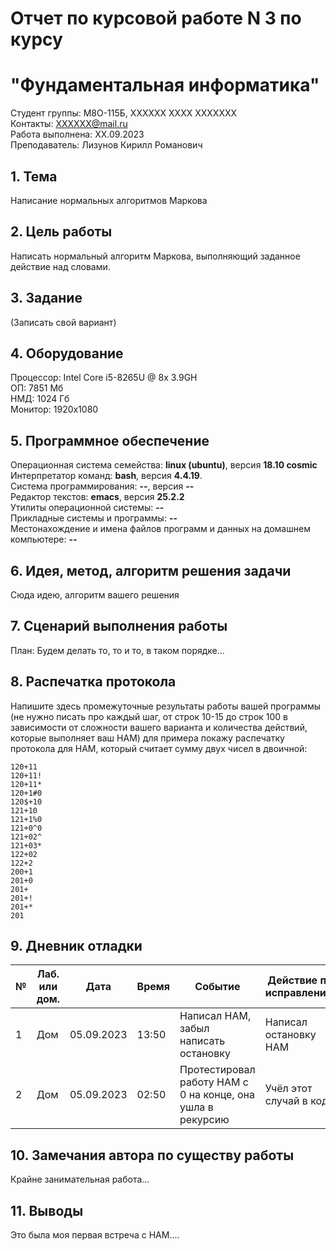 # Отчет по курсовой работе N 3 по курсу
# "Фундаментальная информатика"

Студент группы: M8О-115Б, ХХХХХХ ХХХХ ХХХХХХХ\
Контакты: ХХХХХХ@mail.ru \
Работа выполнена: ХХ.09.2023\
Преподаватель: Лизунов Кирилл Романович

## 1. Тема

Написание нормальных алгоритмов Маркова

## 2. Цель работы

Написать нормальный алгоритм Маркова, выполняющий заданное действие над словами.

## 3. Задание

(Записать свой вариант)

## 4. Оборудование

Процессор: Intel Core i5-8265U @ 8x 3.9GH\
ОП: 7851 Мб\
НМД: 1024 Гб\
Монитор: 1920x1080

## 5. Программное обеспечение

Операционная система семейства: **linux (ubuntu)**, версия **18.10 cosmic**\
Интерпретатор команд: **bash**, версия **4.4.19**.\
Система программирования: **--**, версия **--**\
Редактор текстов: **emacs**, версия **25.2.2**\
Утилиты операционной системы: **--**\
Прикладные системы и программы: **--**\
Местонахождение и имена файлов программ и данных на домашнем компьютере: **--**

## 6. Идея, метод, алгоритм решения задачи

Сюда идею, алгоритм вашего решения

## 7. Сценарий выполнения работы

План:
Будем делать то, то и то, в таком порядке...

## 8. Распечатка протокола

Напишите здесь промежуточные результаты работы вашей программы (не нужно писать про каждый шаг, от строк 10-15 до строк 100 в зависимости от сложности вашего варианта и количества действий, которые выполняет ваш НАМ) для примера покажу распечатку протокола для НАМ, который считает сумму двух чисел в двоичной:

```
120+11
120+11!
120+11*
120+1#0
120$+10
121+10
121+1%0
121+0^0
121+02^
121+03*
122+02
122+2
200+1
201+0
201+
201+!
201+*
201
```

## 9. Дневник отладки

| № | Лаб. или дом. | Дата       | Время     | Событие                                                | Действие по исправлению   | Примечание     |
|---|---------------|------------|-----------|--------------------------------------------------------|---------------------------|----------------|
|1  | Дом           | 05.09.2023 | 13:50     | Написал НАМ, забыл написать остановку                  | Написал остановку НАМ     | Глупая ошибка  |
|2  | Дом           | 05.09.2023 | 02:50     | Протестировал работу НАМ с 0 на конце, она ушла в рекурсию | Учёл этот случай в коде   |                |

## 10. Замечания автора по существу работы

Крайне занимательная работа...

## 11. Выводы

Это была моя первая встреча с НАМ....

